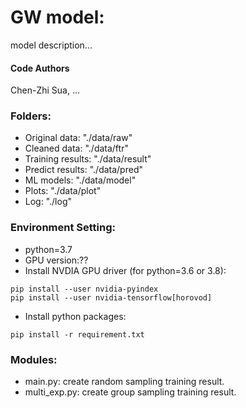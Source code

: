 # GW model: 
model description...

#### Code Authors
Chen-Zhi Sua, ...


### Folders: 
* Original data: "./data/raw"
* Cleaned data: "./data/ftr"
* Training results: "./data/result"
* Predict results: "./data/pred"
* ML models: "./data/model"
* Plots: "./data/plot"
* Log: "./log"


### Environment Setting:
* python=3.7
* GPU version:??
* Install NVDIA GPU driver (for python=3.6 or 3.8):
```
pip install --user nvidia-pyindex
pip install --user nvidia-tensorflow[horovod]
```
* Install python packages:
```
pip install -r requirement.txt
```

### Modules:
* main.py: create random sampling training result.
* multi_exp.py: create group sampling training result.